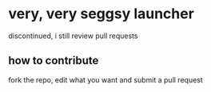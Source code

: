 # very, very seggsy launcher
discontinued, i still review pull requests

## how to contribute
fork the repo, edit what you want and submit a pull request
